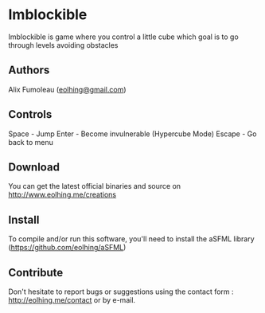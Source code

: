 Imblockible
===========

Imblockible is game where you control a little cube which goal is to go through levels avoiding obstacles

Authors
-------

Alix Fumoleau (eolhing@gmail.com)

Controls
--------

Space - Jump
Enter - Become invulnerable (Hypercube Mode)
Escape - Go back to menu

Download
--------

You can get the latest official binaries and source on http://www.eolhing.me/creations

Install
-------

To compile and/or run this software, you'll need to install the aSFML library (https://github.com/eolhing/aSFML)

Contribute
----------

Don't hesitate to report bugs or suggestions using the contact form : http://eolhing.me/contact or by e-mail.
